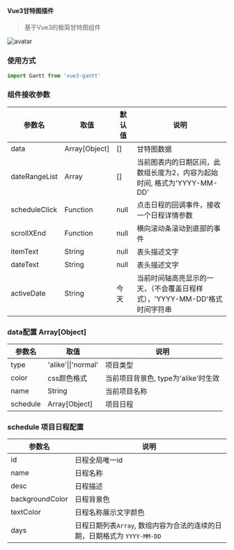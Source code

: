 #### Vue3甘特图插件
> 基于Vue3的极简甘特图组件

![avatar](https://blog.ddamy.com/assets/img/gantt.jpeg)

### 使用方式
```js
import Gantt from 'vue3-gantt'
```

### 组件接收参数

| 参数名 | 取值 | 默认值 |说明 |
| ------ | ------ | ------ | ------ |
| data | Array[Object] | [] | 甘特图数据 |
| dateRangeList | Array | [] | 当前图表内的日期区间，此数组长度为2，内容为起始时间, 格式为'YYYY-MM-DD' |
| scheduleClick | Function | null | 点击日程的回调事件，接收一个日程详情参数 |
| scrollXEnd | Function | null | 横向滚动条滚动到底部的事件 |
| itemText | String | null | 表头描述文字 |
| dateText | String | null | 表头描述文字 |
| activeDate | String | 今天 | 当前时间轴高亮显示的一天，（不会覆盖日程样式），'YYYY-MM-DD'格式时间字符串 |

### data配置 Array[Object]

| 参数名 | 取值  |说明 |
| ------ | ------ | ------ |
| type | 'alike'\|\|'normal' | 项目类型 |
| color | css颜色格式 | 当前项目背景色, type为'alike'时生效 |
| name | String | 当前项目名称 |
| schedule | Array[Object] | 项目日程 |

### schedule 项目日程配置

| 参数名 |说明 |
| ------ | -------------------- |
| id | 日程全局唯一id |
| name | 日程名称 |
| desc | 日程描述 |
| backgroundColor | 日程背景色 |
| textColor | 日程名称展示文字颜色 |
| days | 日程日期列表`Array`, 数组内容为合法的连续的日期，日期格式为 `YYYY-MM-DD` |
